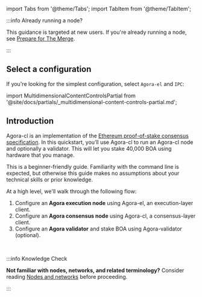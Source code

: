 import Tabs from '@theme/Tabs';
import TabItem from '@theme/TabItem';

:::info Already running a node?

This guidance is targeted at new users. If you're already running a node, see [Prepare for The Merge](../../prepare-for-merge.md).

:::


## Select a configuration

If you're looking for the simplest configuration, select `Agora-el` and `IPC`:

import MultidimensionalContentControlsPartial from '@site/docs/partials/_multidimensional-content-controls-partial.md';

<MultidimensionalContentControlsPartial />

## Introduction

Agora-cl is an implementation of the [Ethereum proof-of-stake consensus specification](https://github.com/ethereum/consensus-specs). In this quickstart, you’ll use Agora-cl to run an Agora-cl node and optionally a validator. This will let you stake 40,000 BOA using hardware that you manage.

This is a beginner-friendly guide. Familiarity with the command line is expected, but otherwise this guide makes no assumptions about your technical skills or prior knowledge.

At a high level, we'll walk through the following flow:

 1. Configure an **Agora execution node** using Agora-el, an execution-layer client.
 2. Configure an **Agora consensus node** using Agora-cl, a consensus-layer client.
 3. Configure an **Agora validator** and stake BOA using Agora-validator (optional).

<br />

:::info Knowledge Check

**Not familiar with nodes, networks, and related terminology?** Consider reading [Nodes and networks](../../concepts/nodes-networks.md) before proceeding.

:::

